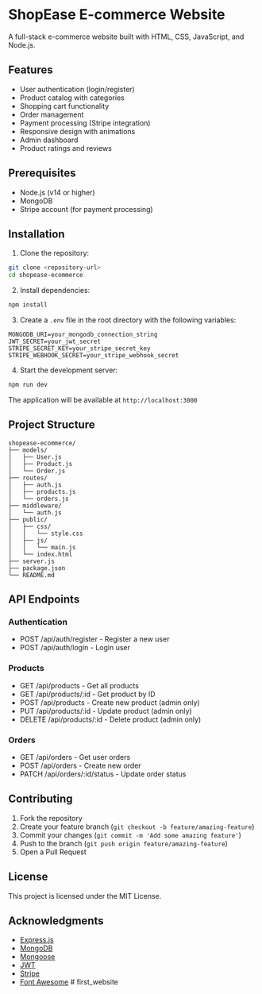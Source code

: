 # ShopEase E-commerce Website

A full-stack e-commerce website built with HTML, CSS, JavaScript, and Node.js.

## Features

- User authentication (login/register)
- Product catalog with categories
- Shopping cart functionality
- Order management
- Payment processing (Stripe integration)
- Responsive design with animations
- Admin dashboard
- Product ratings and reviews

## Prerequisites

- Node.js (v14 or higher)
- MongoDB
- Stripe account (for payment processing)

## Installation

1. Clone the repository:
```bash
git clone <repository-url>
cd shopease-ecommerce
```

2. Install dependencies:
```bash
npm install
```

3. Create a `.env` file in the root directory with the following variables:
```
MONGODB_URI=your_mongodb_connection_string
JWT_SECRET=your_jwt_secret
STRIPE_SECRET_KEY=your_stripe_secret_key
STRIPE_WEBHOOK_SECRET=your_stripe_webhook_secret
```

4. Start the development server:
```bash
npm run dev
```

The application will be available at `http://localhost:3000`

## Project Structure

```
shopease-ecommerce/
├── models/
│   ├── User.js
│   ├── Product.js
│   └── Order.js
├── routes/
│   ├── auth.js
│   ├── products.js
│   └── orders.js
├── middleware/
│   └── auth.js
├── public/
│   ├── css/
│   │   └── style.css
│   ├── js/
│   │   └── main.js
│   └── index.html
├── server.js
├── package.json
└── README.md
```

## API Endpoints

### Authentication
- POST /api/auth/register - Register a new user
- POST /api/auth/login - Login user

### Products
- GET /api/products - Get all products
- GET /api/products/:id - Get product by ID
- POST /api/products - Create new product (admin only)
- PUT /api/products/:id - Update product (admin only)
- DELETE /api/products/:id - Delete product (admin only)

### Orders
- GET /api/orders - Get user orders
- POST /api/orders - Create new order
- PATCH /api/orders/:id/status - Update order status

## Contributing

1. Fork the repository
2. Create your feature branch (`git checkout -b feature/amazing-feature`)
3. Commit your changes (`git commit -m 'Add some amazing feature'`)
4. Push to the branch (`git push origin feature/amazing-feature`)
5. Open a Pull Request

## License

This project is licensed under the MIT License.

## Acknowledgments

- [Express.js](https://expressjs.com/)
- [MongoDB](https://www.mongodb.com/)
- [Mongoose](https://mongoosejs.com/)
- [JWT](https://jwt.io/)
- [Stripe](https://stripe.com/)
- [Font Awesome](https://fontawesome.com/)
#   f i r s t _ w e b s i t e  
 